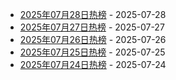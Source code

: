 * [2025年07月28日热榜](https://product-daily.haha.ai/posts/20250728) - 2025-07-28
* [2025年07月27日热榜](https://product-daily.haha.ai/posts/20250727) - 2025-07-27
* [2025年07月26日热榜](https://product-daily.haha.ai/posts/20250726) - 2025-07-26
* [2025年07月25日热榜](https://product-daily.haha.ai/posts/20250725) - 2025-07-25
* [2025年07月24日热榜](https://product-daily.haha.ai/posts/20250724) - 2025-07-24
